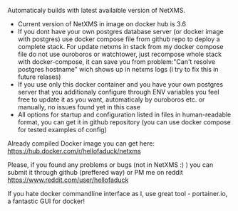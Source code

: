Automaticaly builds with latest availaible version of NetXMS. 
- Current version of NetXMS in image on docker hub is 3.6
- If you dont have your own postgres database server (or docker image with postgres) use docker compose file from github repo to deploy a complete stack. For update netxms in stack from my docker compose file do not use ouroboros or watchtower, just recompose whole stack with docker-compose, it can save you from problem:"Can't resolve postgres hostname" wich shows up in netxms logs (i try to fix this in future relases)
- If you use only this docker container and you have your own postgres server that you additionaly configure through ENV variables you feel free to update it as you want, automaticaly by ouroboros etc. or manually, no issues found yet in this case
- All options for startup and configuration listed in files in human-readable format, you can get it in github repository (you can use docker compose for tested examples of config)

Already compiled Docker image you can get here:
https://hub.docker.com/r/hellofaduck/netxms

Please, if you found any problems or bugs (not in NetXMS :) ) you can submit it through github (preffered way) or PM me on reddit
https://www.reddit.com/user/hellofaduck

If you hate docker commandline interface as I, use great tool - portainer.io, a fantastic GUI for docker!
